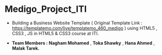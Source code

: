 # Medigo_Project_ITI

- Building a Business Website Template ( Original Template Link : https://templatemo.com/live/templatemo_460_medigo ) using HTML5 , CSS3 , JS in HTML5 & CSS3 course at ITI.
  
- **Team Members :** **Nagham Mohamed** , **Toka Shawky** , **Hana Ahmed** , **Malak Tarek.**

